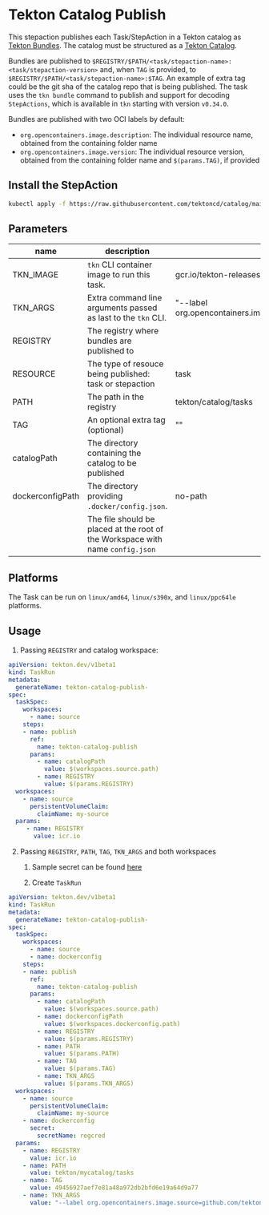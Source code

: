 # Tekton Catalog Publish

This stepaction publishes each Task/StepAction in a Tekton catalog as [Tekton Bundles](https://tekton.dev/docs/pipelines/pipelines/#tekton-bundles).
The catalog must be structured as a [Tekton Catalog](https://github.com/tektoncd/catalog#catalog-structure).

Bundles are published to `$REGISTRY/$PATH/<task/stepaction-name>:<task/stepaction-version>` and, when `TAG` is provided, to
`$REGISTRY/$PATH/<task/stepaction-name>:$TAG`. An example of extra tag could be the git sha of the catalog repo that
is being published. The task uses the `tkn bundle` command to publish and support for decoding `StepActions`, which is available
in `tkn` starting with version `v0.34.0`.

Bundles are published with two OCI labels by default:
- `org.opencontainers.image.description`: The individual resource name, obtained from the containing folder name
- `org.opencontainers.image.version`: The individual resource version, obtained from the containing folder name and `$(params.TAG)`, if provided

## Install the StepAction

```bash
kubectl apply -f https://raw.githubusercontent.com/tektoncd/catalog/main/stepaction/tekton-catalog-publish/0.1/tekton-catalog-publish.yaml 
```

## Parameters

| name             | description                                                                    | default                               |
| ---------------- | ------------------------------------------------------------------------------ | ------------------------------------- |
| TKN_IMAGE        | `tkn` CLI container image to run this task.                                    | gcr.io/tekton-releases/dogfooding/tkn |
| TKN_ARGS         | Extra command line arguments passed as last to the `tkn` CLI.                  | "--label org.opencontainers.image.source=github.com/tektoncd/catalog" |
| REGISTRY         | The registry where bundles are published to                                    |                                       |
| RESOURCE         | The type of resouce being published: task or stepaction                        | task                                  |
| PATH             | The path in the registry                                                       | tekton/catalog/tasks                  |
| TAG              | An optional extra tag (optional)                                               | ""                                    |
| catalogPath      | The directory containing the catalog to be published                           |                                       |
| dockerconfigPath | The directory providing `.docker/config.json`.                                 | no-path                               |                                      
|                  | The file should be placed at the root of the Workspace with name `config.json` |                                       | 

## Platforms

The Task can be run on `linux/amd64`, `linux/s390x`, and `linux/ppc64le` platforms.

## Usage

1. Passing `REGISTRY` and catalog workspace:

```yaml
apiVersion: tekton.dev/v1beta1
kind: TaskRun
metadata:
  generateName: tekton-catalog-publish-
spec:
  taskSpec:
    workspaces:
      - name: source
    steps:
    - name: publish
      ref:
        name: tekton-catalog-publish
      params:
        - name: catalogPath
          value: $(workspaces.source.path)
        - name: REGISTRY
          value: $(params.REGISTRY)
  workspaces:
    - name: source
      persistentVolumeClaim:
        claimName: my-source
  params:
     - name: REGISTRY
       value: icr.io
```

2. Passing `REGISTRY`, `PATH`, `TAG`, `TKN_ARGS` and both workspaces

   1. Sample secret can be found [here](https://github.com/tektoncd/catalog/tree/main/task/tekton-catalog-publish/0.1/samples/secrets.yaml)

   2. Create `TaskRun`

```yaml
apiVersion: tekton.dev/v1beta1
kind: TaskRun
metadata:
  generateName: tekton-catalog-publish-
spec:
  taskSpec:
    workspaces:
      - name: source
      - name: dockerconfig
    steps:
    - name: publish
      ref:
        name: tekton-catalog-publish
      params:
        - name: catalogPath
          value: $(workspaces.source.path)
        - name: dockerconfigPath
          value: $(workspaces.dockerconfig.path)
        - name: REGISTRY
          value: $(params.REGISTRY)
        - name: PATH
          value: $(params.PATH)
        - name: TAG
          value: $(params.TAG)
        - name: TKN_ARGS
          value: $(params.TKN_ARGS)
  workspaces:
    - name: source
      persistentVolumeClaim:
        claimName: my-source
    - name: dockerconfig
      secret:
        secretName: regcred
  params:
    - name: REGISTRY
      value: icr.io
    - name: PATH
      value: tekton/mycatalog/tasks
    - name: TAG
      value: 49456927aef7e81a48a972db2bfd6e19a64d9a77
    - name: TKN_ARGS
      value: "--label org.opencontainers.image.source=github.com/tektoncd/catalog"
```
